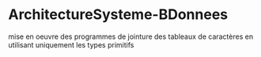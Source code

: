 # ArchitectureSysteme-BDonnees
mise en oeuvre des programmes de jointure des tableaux de caractères en utilisant uniquement les types primitifs
